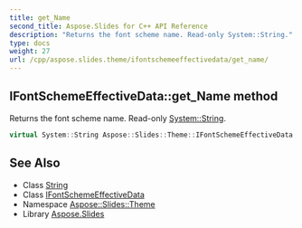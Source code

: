```yaml
---
title: get_Name
second_title: Aspose.Slides for C++ API Reference
description: "Returns the font scheme name. Read-only System::String."
type: docs
weight: 27
url: /cpp/aspose.slides.theme/ifontschemeeffectivedata/get_name/
---
```

## IFontSchemeEffectiveData::get_Name method


Returns the font scheme name. Read-only [System::String](../../../system/string/).

```cpp
virtual System::String Aspose::Slides::Theme::IFontSchemeEffectiveData::get_Name()=0
```

## See Also

* Class [String](../../../system/string/)
* Class [IFontSchemeEffectiveData](../)
* Namespace [Aspose::Slides::Theme](../../)
* Library [Aspose.Slides](../../../)
